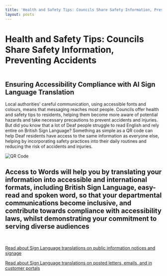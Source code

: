 ```yaml
---
title: 'Health and Safety Tips: Councils Share Safety Information, Preventing Accidents'
layout: posts
---
```


# Health and Safety Tips: Councils Share Safety Information, Preventing Accidents

![]()

## Ensuring Accessibility Compliance with AI Sign Language Translation

Local authorities' careful communication, using accessible fonts and colours, means that messaging reaches most people.  Councils offer health and safety tips to residents, helping them become more aware of potential hazards and take necessary precautions to prevent accidents and injuries.  
But did you know that a lot of Deaf people struggle to read English and rely entire on British Sign Language?
Something as simple as a QR code can help Deaf residents have access to the same information as everyone else, helping by incorporating safety practices into their daily routines and reducing the risk of accidents and injuries.

![QR Code](/posts/images/qr-contact.png)

## Access to Words will help you by translating your information into accessible and international formats, including British Sign Language, easy-read and spoken word, so that your departmental communications become inclusive, and contribute towards compliance with accessibility laws, whilst demonstrating your commitment to serving diverse audiences

<br/>

[Read about Sign Language translations on public information notices and signage](/solutions/gazette)

[Read about Sign Language translations on posted letters, emails, and in customer portals](/solutions/correspondent)
